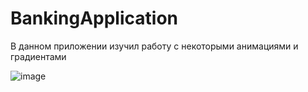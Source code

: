 # BankingApplication

В данном приложении изучил работу с некоторыми анимациями и градиентами

![image](https://user-images.githubusercontent.com/124436982/231805514-8e211523-a56c-4078-a617-0e780b27367f.png)


